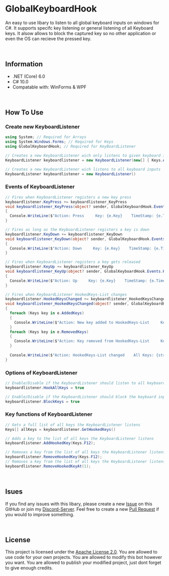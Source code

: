 # GlobalKeyboardHook
An easy to use libary to listen to all global keyboard inputs on windows for C#.
It supports specifc key listening or general listening of all Keyboard keys.
It alsow allows to block the captured key so no other application or even the OS can recieve the pressed key.

‎
## Information
- .NET (Core) 6.0
- C# 10.0
- Compatable with: WinForms & WPF

‎
## How To Use
### Create new KeyboardListener
```csharp
using System; // Required for Arrays
using System.Windows.Forms; // Required for Keys
using GlobalKeyboardHook; // Required for KeyBoardListener

// Creates a new KeyboardListener wich only listens to given keyboard inputs
KeyboardListener keyboardlistener = new KeyboardListener(new[] { Keys.A, Keys.X, Keys.LWin })

// Creates a new KeyboardListener wich listens to all keyboard inputs
KeyboardListener keyboardlistener = new KeyboardListener()
```
### Events of KeyboardListener
```csharp
// Fires when KeyboardListener registers a new key press
keyboardlistener.KeyPress += keyboardlistener_KeyPress
void keyboardlistener_KeyPress(object? sender, GlobalKeyboardHook.Events.KeyEventArgs e)
{
  Console.WriteLine($"Action: Press     Key: {e.Key}    TimeStamp: {e.TimeStamp}");
}

// Fires as long as the KeyboardListener registers a key is down
keyboardlistener.KeyDown += keyboardlistener_KeyDown
void keyboardlistener_KeyDown(object? sender, GlobalKeyboardHook.Events.KeyEventArgs e)
{
  Console.WriteLine($"Action: Down     Key: {e.Key}    TimeStamp: {e.TimeStamp}");
}

// Fires when KeyboardListener registers a key gets released
keyboardlistener.KeyUp += keyboardlistener_KeyUp
void keyboardlistener_KeyUp(object? sender, GlobalKeyboardHook.Events.KeyEventArgs e)
{
  Console.WriteLine($"Action: Up     Key: {e.Key}    TimeStamp: {e.TimeStamp}");
}

// Fires when KeyboardListener HookedKeys-List changes
keyboardlistener.HookedKeysChanged += keyboardlistener_HookedKeysChanged
void keyboardlistener_HookedKeysChanged(object? sender, GlobalKeyboardHook.Events.HookedKeysChangedArgs e)
{
  foreach (Keys key in e.AddedKeys)
  {
    Console.WriteLine($"Action: New key added to HookedKeys-List     Key: {e.Key}    TimeStamp: {e.TimeStamp}");
  }
  foreach (Keys key in e.RemovedKeys)
  {
    Console.WriteLine($"Action: Key removed from HookedKeys-List     Key: {e.Key}    TimeStamp: {e.TimeStamp}");
  }
  
  Console.WriteLine($"Action: HookedKeys-List changed    All Keys: {string.Join("; ", e.AllKeys)}");
}
```
### Options of KeyboardListener
```csharp
// Enable/Disable if the KeyboardListener should listen to all keyboard inputs
keyboardlistener.HookAllKeys = true

// Enable/Disable if the KeyboardListener should block the keyboard input for other applications and the os
keyboardlistener.BlockKeys = true
```
### Key functions of KeyboardListener
```csharp
// Gets a full list of all keys the KeyboardListener listens
Keys[] allKeys = keyboardlistener.GetHookedKeys()

// Adds a key to the list of all keys the KeyboardListener listens
keyboardlistener.AddHookedKey(Keys.F12);

// Removes a key from the list of all keys the KeyboardListener listens
keyboardlistener.RemoveHookedKey(Keys.F12);
// Removes a key from the list of all keys the KeyboardListener listens
keyboardlistener.RemoveHookedKeyAt(1);
```

‎
## Isues
If you find any issues with this libary, please create a new [Issue](https://github.com/IcySnex/GlobalKeyboardHook/issues/new) on this GitHub or join my [Discord-Server](https://discord.gg/JFUGnaCQRm).
Feel free to create a new [Pull Request](https://github.com/IcySnex/GlobalKeyboardHook/compare) if you would to improve something.

‎
## License
This project is licensed under the [Apache License 2.0](https://github.com/IcySnex/GlobalKeyboardHook/blob/main/.LICENSE).  You are allowed to use code for your own projects. You are allowed to modify this bot however you want. You are allowed to publish your modified project, just dont forget to give enough credits.
